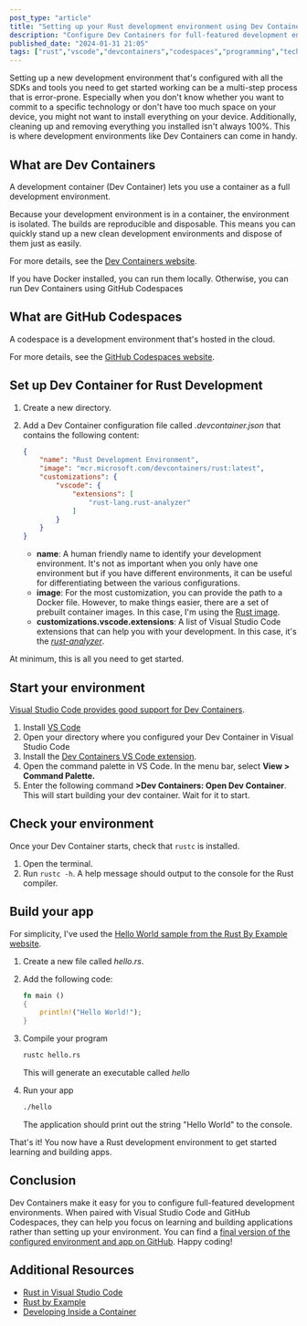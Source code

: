 ```yaml
---
post_type: "article" 
title: "Setting up your Rust development environment using Dev Containers"
description: "Configure Dev Containers for full-featured development environments that can be used locally or in the cloud with Docker, VS Code, and GitHub Codespaces"
published_date: "2024-01-31 21:05"
tags: ["rust","vscode","devcontainers","codespaces","programming","technology","docker","containers","github"]
---
```


Setting up a new development environment that's configured with all the SDKs and tools you need to get started working can be a multi-step process that is error-prone. Especially when you don't know whether you want to commit to a specific technology or don't have too much space on your device, you might not want to install everything on your device. Additionally, cleaning up and removing everything you installed isn't always 100%. This is where development environments like Dev Containers can come in handy. 

## What are Dev Containers

A development container (Dev Container) lets you use a container as a full development environment. 

Because your development environment is in a container, the environment is isolated. The builds are reproducible and disposable. This means you can quickly stand up a new clean development environments and dispose of them just as easily. 

For more details, see the [Dev Containers website](https://containers.dev/).

If you have Docker installed, you can run them locally. Otherwise, you can run Dev Containers using GitHub Codespaces

## What are GitHub Codespaces

A codespace is a development environment that's hosted in the cloud.

For more details, see the [GitHub Codespaces website](https://github.com/features/codespaces).

## Set up Dev Container for Rust Development

1. Create a new directory.
1. Add a Dev Container configuration file called *.devcontainer.json* that contains the following content:

    ```json
    {
        "name": "Rust Development Environment",
        "image": "mcr.microsoft.com/devcontainers/rust:latest",
        "customizations": {
            "vscode": {
                "extensions": [
                    "rust-lang.rust-analyzer"
                ]
            }
        }
    }
    ```

    - **name**: A human friendly name to identify your development environment. It's not as important when you only have one environment but if you have different environments, it can be useful for differentiating between the various configurations. 
    - **image**: For the most customization, you can provide the path to a Docker file. However, to make things easier, there are a set of prebuilt container images. In this case, I'm using the [Rust image](https://github.com/devcontainers/images/tree/main/src/rust).
    - **customizations.vscode.extensions**: A list of Visual Studio Code extensions that can help you with your development. In this case, it's the [*rust-analyzer*](https://marketplace.visualstudio.com/items?itemName=rust-lang.rust-analyzer).

At minimum, this is all you need to get started. 

## Start your environment 

[Visual Studio Code provides good support for Dev Containers](https://code.visualstudio.com/docs/devcontainers/tutorial). 

1. Install [VS Code](https://code.visualstudio.com/download)
1. Open your directory where you configured your Dev Container in Visual Studio Code
1. Install the [Dev Containers VS Code extension](https://marketplace.visualstudio.com/items?itemName=ms-vscode-remote.remote-containers).
1. Open the command palette in VS Code. In the menu bar, select **View > Command Palette.**
1. Enter the following command **>Dev Containers: Open Dev Container**. This will start building your dev container. Wait for it to start.

## Check your environment

Once your Dev Container starts, check that `rustc` is installed.

1. Open the terminal.
1. Run `rustc -h`. A help message should output to the console for the Rust compiler. 

## Build your app

For simplicity, I've used the [Hello World sample from the Rust By Example website](https://doc.rust-lang.org/rust-by-example/hello.html).

1. Create a new file called *hello.rs*.
1. Add the following code:

    ```rust
    fn main ()
    {
        println!("Hello World!");
    }
    ```
1. Compile your program

    ```bash
    rustc hello.rs
    ```

    This will generate an executable called *hello*

1. Run your app

    ```bash
    ./hello
    ```

    The application should print out the string "Hello World" to the console. 

That's it! You now have a Rust development environment to get started learning and building apps. 

## Conclusion

Dev Containers make it easy for you to configure full-featured development environments. When paired with Visual Studio Code and GitHub Codespaces, they can help you focus on learning and building applications rather than setting up your environment. You can find a [final version of the configured environment and app on GitHub](https://github.com/lqdev/rust-codespace-sandbox). Happy coding! 

## Additional Resources

- [Rust in Visual Studio Code](https://code.visualstudio.com/docs/languages/rust)
- [Rust by Example](https://doc.rust-lang.org/rust-by-example/index.html)
- [Developing Inside a Container](https://code.visualstudio.com/docs/devcontainers/containers)